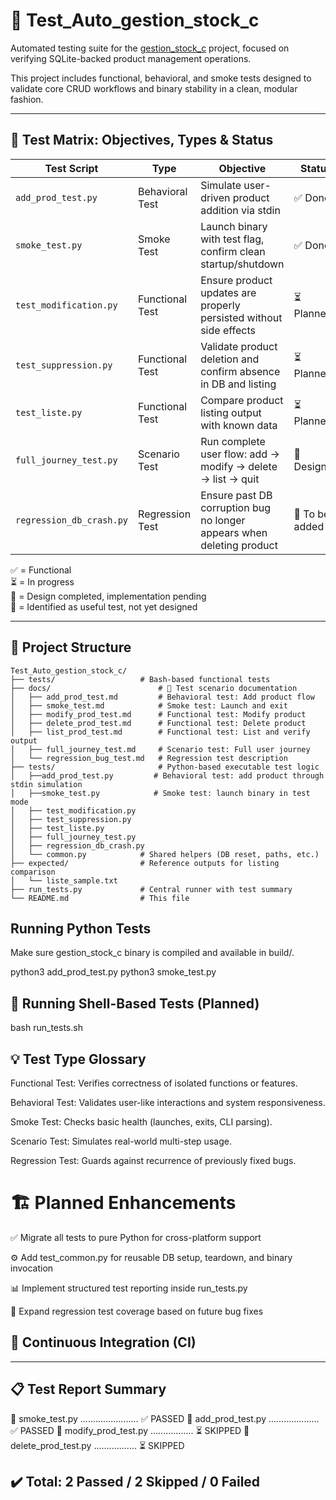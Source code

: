 # 🧪 Test_Auto_gestion_stock_c

Automated testing suite for the [gestion_stock_c](https://github.com/amaraoussama94/gestion_stock_c) project, focused on verifying SQLite-backed product management operations.

This project includes functional, behavioral, and smoke tests designed to validate core CRUD workflows and binary stability in a clean, modular fashion.

---

## 🧩 Test Matrix: Objectives, Types & Status

| Test Script             | Type             | Objective                                                                  | Status   |
|------------------------|------------------|----------------------------------------------------------------------------|----------|
| `add_prod_test.py`     | Behavioral Test  | Simulate user-driven product addition via stdin                            | ✅ Done   |
| `smoke_test.py`        | Smoke Test       | Launch binary with test flag, confirm clean startup/shutdown               | ✅ Done   |
| `test_modification.py` | Functional Test  | Ensure product updates are properly persisted without side effects         | ⏳ Planned |
| `test_suppression.py`  | Functional Test  | Validate product deletion and confirm absence in DB and listing            | ⏳ Planned |
| `test_liste.py`        | Functional Test  | Compare product listing output with known data                             | ⏳ Planned |
| `full_journey_test.py` | Scenario Test    | Run complete user flow: add → modify → delete → list → quit                | 📝 Designed |
| `regression_db_crash.py`| Regression Test | Ensure past DB corruption bug no longer appears when deleting product      | 🧪 To be added |

✅ = Functional  
⏳ = In progress  
📝 = Design completed, implementation pending  
🧪 = Identified as useful test, not yet designed

---

## 📁 Project Structure

```text
Test_Auto_gestion_stock_c/
├── tests/                   # Bash-based functional tests
├── docs/                        # 📘 Test scenario documentation
│   ├── add_prod_test.md         # Behavioral test: Add product flow
│   ├── smoke_test.md            # Smoke test: Launch and exit
│   ├── modify_prod_test.md      # Functional test: Modify product
│   ├── delete_prod_test.md      # Functional test: Delete product
│   ├── list_prod_test.md        # Functional test: List and verify output
│   ├── full_journey_test.md     # Scenario test: Full user journey
│   └── regression_bug_test.md   # Regression test description
├── tests/                       # Python-based executable test logic
│   ├──add_prod_test.py         # Behavioral test: add product through stdin simulation
│   ├──smoke_test.py            # Smoke test: launch binary in test mode
│   ├── test_modification.py
│   ├── test_suppression.py
│   ├── test_liste.py
│   ├── full_journey_test.py
│   ├── regression_db_crash.py
│   └── common.py            # Shared helpers (DB reset, paths, etc.)
├── expected/                # Reference outputs for listing comparison
│   └── liste_sample.txt
├── run_tests.py             # Central runner with test summary
└── README.md                # This file
```
## Running Python Tests

Make sure gestion_stock_c binary is compiled and available in build/.

python3 add_prod_test.py
python3 smoke_test.py

##  🔧 Running Shell-Based Tests (Planned)

bash run_tests.sh

##  💡 Test Type Glossary

Functional Test: Verifies correctness of isolated functions or features.

Behavioral Test: Validates user-like interactions and system responsiveness.

Smoke Test: Checks basic health (launches, exits, CLI parsing).

Scenario Test: Simulates real-world multi-step usage.

Regression Test: Guards against recurrence of previously fixed bugs.

#  🏗️ Planned Enhancements

✅ Migrate all tests to pure Python for cross-platform support

⚙️ Add test_common.py for reusable DB setup, teardown, and binary invocation

📊 Implement structured test reporting inside run_tests.py

🔄 Expand regression test coverage based on future bug fixes

## 🤖 Continuous Integration (CI)
---
## 📋 Test Report Summary

🚦 smoke_test.py ....................... ✅ PASSED
🧪 add_prod_test.py .................... ✅ PASSED
🧩 modify_prod_test.py ................. ⏳ SKIPPED
🧼 delete_prod_test.py ................. ⏳ SKIPPED

✔️ Total: 2 Passed / 2 Skipped / 0 Failed
---
